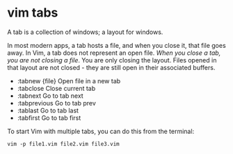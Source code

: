 # vim tabs

A tab is a collection of windows; a layout for windows.

In most modern apps, a tab hosts a file, and when you close it, that file goes away. In Vim, a tab does not represent an open file. *When you close a tab, you are not closing a file*. You are only closing the layout. Files opened in that layout are not closed - they are still open in their associated buffers.

- :tabnew {file}      Open file in a new tab
- :tabclose           Close current tab
- :tabnext            Go to tab next
- :tabprevious        Go to tab prev
- :tablast            Go to tab last
- :tabfirst           Go to tab first

To start Vim with multiple tabs, you can do this from the terminal:

    vim -p file1.vim file2.vim file3.vim
